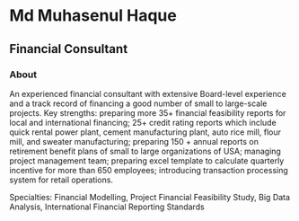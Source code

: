 # Md Muhasenul Haque 
## Financial Consultant 

### About
An experienced financial consultant with extensive Board-level experience and a track record of financing a good number of small to large-scale projects. Key strengths: preparing more 35+ financial feasibility reports for local and international financing; 25+ credit rating reports which include quick rental power plant, cement manufacturing plant, auto rice mill, flour mill, and sweater manufacturing; preparing 150 + annual reports on retirement benefit plans of small to large organizations of USA; managing project management team; preparing excel template to calculate quarterly incentive for more than 650 employees; introducing transaction processing system for retail operations.

Specialties: Financial Modelling, Project Financial Feasibility Study, Big Data Analysis, International Financial Reporting Standards

<!--
**muhasenulhaque/muhasenulhaque** is a ✨ _special_ ✨ repository because its `README.md` (this file) appears on your GitHub profile.

Here are some ideas to get you started:

- 🔭 I’m currently working on ...
- 🌱 I’m currently learning ...
- 👯 I’m looking to collaborate on ...
- 🤔 I’m looking for help with ...
- 💬 Ask me about ...
- 📫 How to reach me: muhasenul@yahoo.com
- 😄 Pronouns: ...
- ⚡ Fun fact: ...
-->
